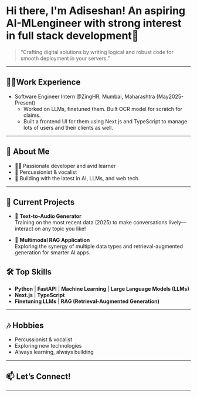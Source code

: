 # Hi there, I'm Adiseshan! An aspiring AI-MLengineer with strong interest in full stack development👋
> “Crafting digital solutions by writing logical and robust code for smooth deployment in your servers.”
---
## 👨‍💻Work Experience
- Software Engineer Intern @ZingHR, Mumbai, Maharashtra (May2025-Present)
  * Worked on LLMs, finetuned them. Built OCR model for scratch for claims.
  * Built a frontend UI for them using Next.js and TypeScript to manage lots of users and their clients as well.
---

## 🚀 About Me

- 🧑‍💻 Passionate developer and avid learner
- 🥁 Percussionist & vocalist
- 🤖 Building with the latest in AI, LLMs, and web tech

---

## 🌟 Current Projects

- 🎤 **Text-to-Audio Generator**  
  Training on the most recent data (2025) to make conversations lively—interact on any topic you like!

- 🔗 **Multimodal RAG Application**  
  Exploring the synergy of multiple data types and retrieval-augmented generation for smarter AI apps.

## 🛠️ Top Skills

- **Python** | **FastAPI** | **Machine Learning** | **Large Language Models (LLMs)**
- **Next.js** | **TypeScript**
- **Finetuning LLMs** | **RAG (Retrieval-Augmented Generation)**

---

## 🎶 Hobbies

- Percussionist & vocalist
- Exploring new technologies
- Always learning, always building

---

## 📫 Let’s Connect!

<!-- Add your LinkedIn, Twitter, or other links here, e.g.: -->
<!-- [LinkedIn](https://www.linkedin.com/in/yourprofile/) | [Portfolio](https://yourwebsite.com) -->

---


